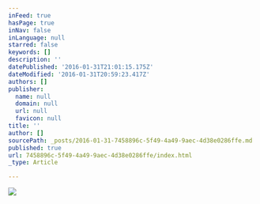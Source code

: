 ```yaml
---
inFeed: true
hasPage: true
inNav: false
inLanguage: null
starred: false
keywords: []
description: ''
datePublished: '2016-01-31T21:01:15.175Z'
dateModified: '2016-01-31T20:59:23.417Z'
authors: []
publisher:
  name: null
  domain: null
  url: null
  favicon: null
title: ''
author: []
sourcePath: _posts/2016-01-31-7458896c-5f49-4a49-9aec-4d38e0286ffe.md
published: true
url: 7458896c-5f49-4a49-9aec-4d38e0286ffe/index.html
_type: Article

---
```

![](https://the-grid-user-content.s3-us-west-2.amazonaws.com/1b84d5e6-d617-4fcb-8558-6936a7477be6.jpg)
